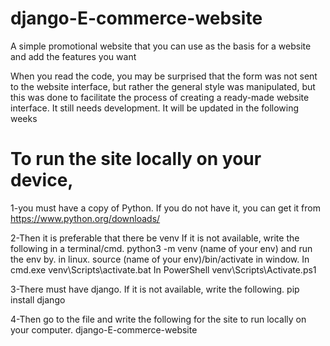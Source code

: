 # django-E-commerce-website
A simple promotional website that you can use as the basis for a website and add the features you want

When you read the code, you may be surprised that the form was not sent to the website interface, but rather the general style was manipulated, but this was done to facilitate the process of creating a ready-made website interface.  It still needs development. It will be updated in the following weeks

# To run the site locally on your device,
 1-you must have a copy of Python. If you do not have it, you can get it from
https://www.python.org/downloads/

2-Then it is preferable that there be venv If it is not available, write the following in a terminal/cmd.
python3 -m venv (name of your env) 
and run the env by.
in linux.
source (name of your env)/bin/activate
in window.
In cmd.exe
venv\Scripts\activate.bat
In PowerShell
venv\Scripts\Activate.ps1

 3-There must have django. If it is not available, write the following.
pip install django

 4-Then go to the file and write the following for the site to run locally on your computer.
django-E-commerce-website

